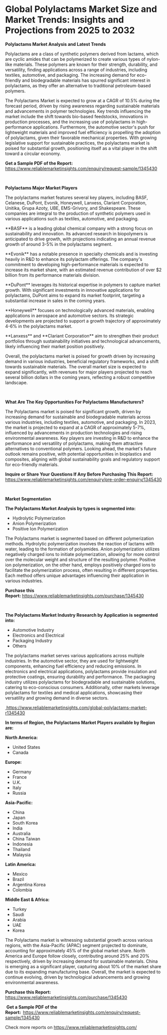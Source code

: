 <p><h1>Global Polylactams Market Size and Market Trends: Insights and Projections from 2025 to 2032</h1></p><p><strong>Polylactams Market Analysis and Latest Trends</strong></p>
<p><p>Polylactams are a class of synthetic polymers derived from lactams, which are cyclic amides that can be polymerized to create various types of nylon-like materials. These polymers are known for their strength, durability, and versatility, finding applications across a range of industries, including textiles, automotive, and packaging. The increasing demand for eco-friendly and biodegradable materials has spurred significant interest in polylactams, as they offer an alternative to traditional petroleum-based polymers.</p><p>The Polylactams Market is expected to grow at a CAGR of 10.5% during the forecast period, driven by rising awareness regarding sustainable materials and advancements in polymer technologies. Key trends influencing the market include the shift towards bio-based feedstocks, innovations in production processes, and the increasing use of polylactams in high-performance applications. Furthermore, the automotive sector's push for lightweight materials and improved fuel efficiency is propelling the adoption of polylactams, given their favorable mechanical properties. With growing legislative support for sustainable practices, the polylactams market is poised for substantial growth, positioning itself as a vital player in the shift toward a circular economy.</p></p>
<p><strong>Get a Sample PDF of the Report:&nbsp;</strong> <a href="https://www.reliablemarketinsights.com/enquiry/request-sample/1345430?utm_campaign=2010&utm_medium=2&utm_source=Github&utm_content=ia&utm_term=02022025&utm_id=polylactams">https://www.reliablemarketinsights.com/enquiry/request-sample/1345430</a></p>
<p>&nbsp;</p>
<p><strong>Polylactams Major Market Players</strong></p>
<p><p>The polylactams market features several key players, including BASF, Celanese, DuPont, Evonik, Honeywell, Lanxess, Clariant Corporation, Unitika, Grupa Azoty, UBE, EMS-Grivory, and Shakespeare. These companies are integral to the production of synthetic polymers used in various applications such as textiles, automotive, and packaging.</p><p>**BASF** is a leading global chemical company with a strong focus on sustainability and innovation. Its advanced research in biopolymers is anticipated to drive growth, with projections indicating an annual revenue growth of around 3-5% in the polylactams segment.</p><p>**Evonik** has a notable presence in specialty chemicals and is investing heavily in R&D to enhance its polylactam offerings. The company's commitment to developing high-performance materials is expected to increase its market share, with an estimated revenue contribution of over $2 billion from its performance materials division.</p><p>**DuPont** leverages its historical expertise in polymers to capture market growth. With significant investments in innovative applications for polylactams, DuPont aims to expand its market footprint, targeting a substantial increase in sales in the coming years.</p><p>**Honeywell** focuses on technologically advanced materials, enabling applications in aerospace and automotive sectors. Its strategic developments are projected to support a growth trajectory of approximately 4-6% in the polylactams market.</p><p>**Lanxess** and **Clariant Corporation** aim to strengthen their product portfolios through sustainability initiatives and technological advancements, likely influencing their market position positively.</p><p>Overall, the polylactams market is poised for growth driven by increasing demand in various industries, beneficial regulatory frameworks, and a shift towards sustainable materials. The overall market size is expected to expand significantly, with revenues for major players projected to reach several billion dollars in the coming years, reflecting a robust competitive landscape.</p></p>
<p>&nbsp;</p>
<p><strong>What Are The Key Opportunities For Polylactams Manufacturers?</strong></p>
<p><p>The Polylactams market is poised for significant growth, driven by increasing demand for sustainable and biodegradable materials across various industries, including textiles, automotive, and packaging. In 2023, the market is projected to expand at a CAGR of approximately 5-7%, influenced by advancements in production technologies and rising environmental awareness. Key players are investing in R&D to enhance the performance and versatility of polylactams, making them attractive alternatives to conventional polymers. Looking ahead, the market's future outlook remains positive, with potential opportunities in bioplastics and composites, aligning with global sustainability goals and regulatory support for eco-friendly materials.</p></p>
<p><strong>Inquire or Share Your Questions If Any Before Purchasing This Report:</strong> <a href="https://www.reliablemarketinsights.com/enquiry/pre-order-enquiry/1345430?utm_campaign=2010&utm_medium=2&utm_source=Github&utm_content=ia&utm_term=02022025&utm_id=polylactams">https://www.reliablemarketinsights.com/enquiry/pre-order-enquiry/1345430</a></p>
<p>&nbsp;</p>
<p><strong>Market Segmentation</strong></p>
<p><strong>The Polylactams Market Analysis by types is segmented into:</strong></p>
<p><ul><li>Hydrolytic Polymerization</li><li>Anion Polymerization</li><li>Positive Ion Polymerization</li></ul></p>
<p><p>The Polylactams market is segmented based on different polymerization methods. Hydrolytic polymerization involves the reaction of lactams with water, leading to the formation of polyamides. Anion polymerization utilizes negatively charged ions to initiate polymerization, allowing for more control over the molecular weight and structure of the resulting polymer. Positive ion polymerization, on the other hand, employs positively charged ions to facilitate the polymerization process, often resulting in different properties. Each method offers unique advantages influencing their application in various industries.</p></p>
<p><strong>Purchase this Report:&nbsp;</strong><a href="https://www.reliablemarketinsights.com/purchase/1345430?utm_campaign=2010&utm_medium=2&utm_source=Github&utm_content=ia&utm_term=02022025&utm_id=polylactams">https://www.reliablemarketinsights.com/purchase/1345430</a></p>
<p>&nbsp;</p>
<p><strong>The Polylactams Market Industry Research by Application is segmented into:</strong></p>
<p><ul><li>Automotive Industry</li><li>Electronics and Electrical</li><li>Packaging Industry</li><li>Others</li></ul></p>
<p><p>The polylactams market serves various applications across multiple industries. In the automotive sector, they are used for lightweight components, enhancing fuel efficiency and reducing emissions. In electronics and electrical applications, polylactams provide insulation and protective coatings, ensuring durability and performance. The packaging industry utilizes polylactams for biodegradable and sustainable solutions, catering to eco-conscious consumers. Additionally, other markets leverage polylactams for textiles and medical applications, showcasing their versatility and growing demand in diverse sectors.</p></p>
<p><a href="https://www.reliablemarketinsights.com/global-polylactams-market-r1345430?utm_campaign=2010&utm_medium=2&utm_source=Github&utm_content=ia&utm_term=02022025&utm_id=polylactams">&nbsp;https://www.reliablemarketinsights.com/global-polylactams-market-r1345430</a></p>
<p><strong>In terms of Region, the Polylactams Market Players available by Region are:</strong></p>
<p>
    <p> <strong> North America: </strong>
        <ul>
            <li>United States</li>
            <li>Canada</li>
        </ul>
        </p> 
    <p> <strong> Europe: </strong>
        <ul>
            <li>Germany</li>
            <li>France</li>
            <li>U.K.</li>
            <li>Italy</li>
            <li>Russia</li>
        </ul>
        </p> 
    <p> <strong> Asia-Pacific: </strong>
        <ul>
            <li>China</li>
            <li>Japan</li>
            <li>South Korea</li>
            <li>India</li>
            <li>Australia</li>
            <li>China Taiwan</li>
            <li>Indonesia</li>
            <li>Thailand</li>
            <li>Malaysia</li>
        </ul>
        </p> 
    <p> <strong> Latin America: </strong>
        <ul>
            <li>Mexico</li>
            <li>Brazil</li>
            <li>Argentina Korea</li>
            <li>Colombia</li>
        </ul>
        </p> 
    <p> <strong> Middle East & Africa: </strong>
        <ul>
            <li>Turkey</li>
            <li>Saudi</li>
            <li>Arabia</li>
            <li>UAE</li>
            <li>Korea</li>
        </ul>
    </p>
    </p>
<p><p>The Polylactams market is witnessing substantial growth across various regions, with the Asia-Pacific (APAC) segment projected to dominate, accounting for approximately 45% of the global market share. North America and Europe follow closely, contributing around 25% and 20% respectively, driven by increasing demand for sustainable materials. China is emerging as a significant player, capturing about 10% of the market share due to its expanding manufacturing base. Overall, the market is expected to continue evolving, driven by technological advancements and growing environmental awareness.</p></p>
<p><strong>Purchase this Report: </strong><a href="https://www.reliablemarketinsights.com/purchase/1345430?utm_campaign=2010&utm_medium=2&utm_source=Github&utm_content=ia&utm_term=02022025&utm_id=polylactams">https://www.reliablemarketinsights.com/purchase/1345430</a></p>
<p>&nbsp;<strong>Get a Sample PDF of the Report:&nbsp;&nbsp;</strong><a href="https://www.reliablemarketinsights.com/enquiry/request-sample/1345430?utm_campaign=2010&utm_medium=2&utm_source=Github&utm_content=ia&utm_term=02022025&utm_id=polylactams">https://www.reliablemarketinsights.com/enquiry/request-sample/1345430</a></p>
<p><strong></strong></p>
<p>Check more reports on <a href="https://www.reliablemarketinsights.com/?utm_campaign=2010&utm_medium=2&utm_source=Github&utm_content=ia&utm_term=02022025&utm_id=polylactams">https://www.reliablemarketinsights.com/</a></p>